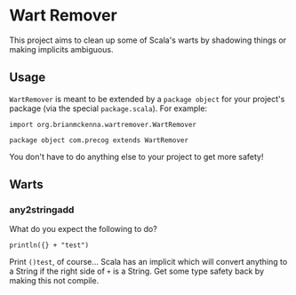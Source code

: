 # Wart Remover

This project aims to clean up some of Scala's warts by shadowing
things or making implicits ambiguous.

## Usage

`WartRemover` is meant to be extended by a `package object` for your
project's package (via the special `package.scala`). For example:

    import org.brianmckenna.wartremover.WartRemover

    package object com.precog extends WartRemover

You don't have to do anything else to your project to get more safety!

## Warts

### any2stringadd

What do you expect the following to do?

    println({} + "test")

Print `()test`, of course... Scala has an implicit which will convert
anything to a String if the right side of `+` is a String. Get some
type safety back by making this not compile.
